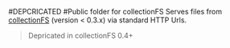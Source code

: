 #DEPCRICATED
#Public folder for collectionFS
Serves files from [collectionFS](https://github.com/raix/Meteor-CollectionFS) (version < 0.3.x)  via standard HTTP Urls.

> Depricated in collectionFS 0.4+ 
